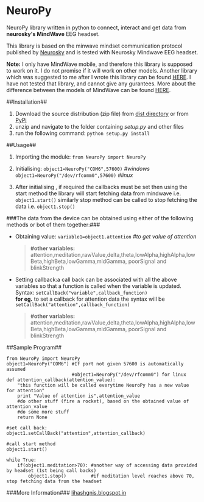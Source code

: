 NeuroPy
=======

NeuroPy library written in python to connect, interact and get data from __neurosky's MindWave__ EEG headset.

This library is based on the minwave mindset communication protocol published by [Neurosky](http:://neurosky.com) and is tested
with Neurosky Mindwave EEG headset.

__Note:__ I only have MindWave mobile, and therefore this library is supposed to work on it. I do not promise if it
will work on other models. Another library which was suggested to me after I wrote this library can be found [HERE](https://github.com/BarkleyUS/mindwave-python). I have not tested that library, and cannot give any gurantees. More about the difference between the models of MindWave can be found [HERE](http://support.neurosky.com/kb/general-21/what-is-the-difference-between-the-mindset-mindwave-mindwave-mobile-and-xwave).

##Installation##

1. Download the source distribution (zip file) from [dist directory](https://github.com/lihas/NeuroPy/tree/master/dist) or from [PyPi](https://pypi.python.org/pypi/NeuroPy/0.1)
2. unzip and navigate to the folder containing _setup.py_ and other files
3. run the following command:
    `python setup.py install`

##Usage##

1. Importing the module: `from NeuroPy import NeuroPy`

1. Initialising: `object1=NeuroPy("COM6",57600)` _#windows_ <br /> `object1=NeuroPy("/dev/rfcomm0",57600)` _#linux_

1. After initialising , if required the callbacks must be set
then using the start method the library will start fetching data from mindwave
i.e. `object1.start()`
similarly stop method can be called to stop fetching the data
i.e. `object1.stop()`

###The data from the device can be obtained using either of the following methods or bot of them together:###
    
* Obtaining value: `variable1=object1.attention` _\#to get value of attention_
    >__\#other variables:__ attention,meditation,rawValue,delta,theta,lowAlpha,highAlpha,lowBeta,highBeta,lowGamma,midGamma, poorSignal and blinkStrength
    
* Setting callback:a call back can be associated with all the above variables so that a function is called when the variable is updated. Syntax: `setCallBack("variable",callback_function)` <br />
    __for eg.__ to set a callback for attention data the syntax will be `setCallBack("attention",callback_function)`
    
    >__\#other variables:__ attention,meditation,rawValue,delta,theta,lowAlpha,highAlpha,lowBeta,highBeta,lowGamma,midGamma, poorSignal and blinkStrength

##Sample Program##
    
    from NeuroPy import NeuroPy
    object1=NeuroPy("COM6") #If port not given 57600 is automatically assumed
                            #object1=NeuroPy("/dev/rfcomm0") for linux
    def attention_callback(attention_value):
        "this function will be called everytime NeuroPy has a new value for attention"
        print "Value of attention is",attention_value
        #do other stuff (fire a rocket), based on the obtained value of attention_value
        #do some more stuff
        return None
    
    #set call back:
    object1.setCallBack("attention",attention_callback)
    
    #call start method
    object1.start()
    
    while True:
        if(object1.meditation>70): #another way of accessing data provided by headset (1st being call backs)
            object1.stop()         #if meditation level reaches above 70, stop fetching data from the headset

###More Information###
[lihashgnis.blogspot.in](http://lihashgnis.blogspot.in/2013/05/neuropy-python-library-for-interfacing.html)
